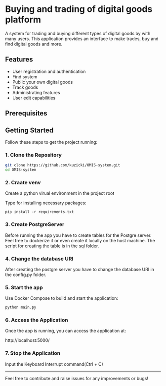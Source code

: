 # Buying and trading of digital goods platform

A system for trading and buying different types of digital goods by with many users. This application provides an interface to make trades, buy and find digital goods and more.

## Features

- User registration and authentication
- Find system
- Public your own digital goods
- Track goods
- Administrating features
- User edit capabilities

## Prerequisites

## Getting Started

Follow these steps to get the project running:

### 1. Clone the Repository

```bash
git clone https://github.com/kuzicki/OMIS-system.git
cd OMIS-system
```

### 2. Craate venv

Create a python virual environment in the project root

Type for installing necessary packages:
```
pip install -r requirements.txt
```

### 3. Create PostgreServer
Before running the app you have to create tables for the Postgre server.
Feel free to dockerize it or even create it locally on the host machine.
The script for creating the table is in the sql folder.

### 4. Change the database URI
After creating the postgre server you have to change the database URI in the config.py folder.

### 5. Start the app

Use Docker Compose to build and start the application:

```python
python main.py
```

### 6. Access the Application

Once the app is running, you can access the application at:

http://localhost:5000/

### 7. Stop the Application

Input the Keyboard Interrupt command(Ctrl + C)

---

Feel free to contribute and raise issues for any improvements or bugs!
